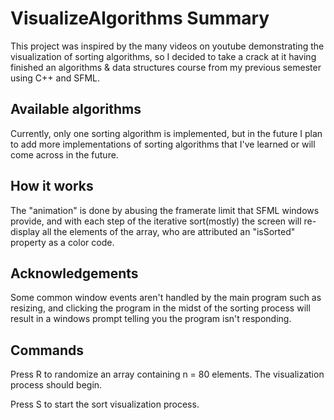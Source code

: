 # VisualizeAlgorithms Summary
This project was inspired by the many videos on youtube demonstrating the visualization of sorting algorithms, so I decided to take a crack at it having finished an algorithms & data structures course from my previous semester using C++ and SFML.

## Available algorithms
Currently, only one sorting algorithm is implemented, but in the future I plan to add more implementations of sorting algorithms that I've learned or will come across in the future.

## How it works
The "animation" is done by abusing the framerate limit that SFML windows provide, and with each step of the iterative sort(mostly) the screen will re-display all the elements of the array, who are attributed an "isSorted" property as a color code.

## Acknowledgements
Some common window events aren't handled by the main program such as resizing, and clicking the program in the midst of the sorting process will result in a windows prompt telling you the program isn't responding.

## Commands
Press R to randomize an array containing n = 80 elements. The visualization process should begin.

Press S to start the sort visualization process.
